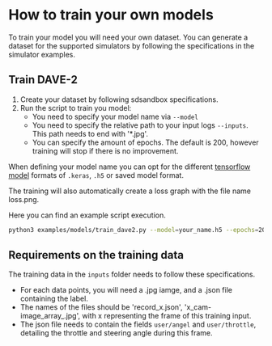 # How to train your own models

To train your model you will need your own dataset. You can generate a dataset for the supported simulators by following the specifications in the simulator examples.

## Train DAVE-2

1. Create your dataset by following sdsandbox specifications.
2. Run the script to train you model:
    - You need to specify your model name via `--model`
    - You need to specify the relative path to your input logs `--inputs`. This path needs to end with '*.jpg'.
    - You can specify the amount of epochs. The default is 200, however training will stop if there is no improvement.

When defining your model name you can opt for the different [tensorflow model](https://www.tensorflow.org/tutorials/keras/save_and_load#save_the_entire_model) formats of `.keras`, `.h5` or saved model format.

The training will also automatically create a loss graph with the file name loss.png.

Here you can find an example script execution.

```bash
python3 examples/models/train_dave2.py --model=your_name.h5 --epochs=200 --inputs="./relative/path/to/your/inputs/*.jpg"
```

## Requirements on the training data

The training data in the `inputs` folder needs to follow these specifications.

- For each data points, you will need a .jpg iamge, and a .json file containing the label.
- The names of the files should be 'record_x.json', 'x_cam-image_array_.jpg', with x representing the frame of this training input.
- The json file needs to contain the fields `user/angel` and `user/throttle`, detailing the throttle and steering angle during this frame.
